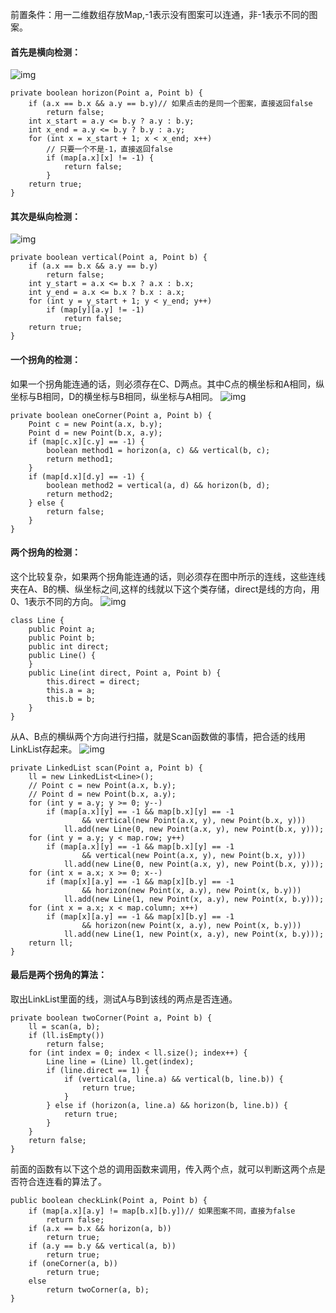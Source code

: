 前置条件：用一二维数组存放Map,-1表示没有图案可以连通，非-1表示不同的图案。
#### 首先是横向检测：
![img](P)  
```  
private boolean horizon(Point a, Point b) {
	if (a.x == b.x && a.y == b.y)// 如果点击的是同一个图案，直接返回false
		return false;
	int x_start = a.y <= b.y ? a.y : b.y;
	int x_end = a.y <= b.y ? b.y : a.y;
	for (int x = x_start + 1; x < x_end; x++)
		// 只要一个不是-1，直接返回false
		if (map[a.x][x] != -1) {
			return false;
		}
	return true;
}
```
#### 其次是纵向检测：
![img](P)  
```  
private boolean vertical(Point a, Point b) {
	if (a.x == b.x && a.y == b.y)
		return false;
	int y_start = a.x <= b.x ? a.x : b.x;
	int y_end = a.x <= b.x ? b.x : a.x;
	for (int y = y_start + 1; y < y_end; y++)
		if (map[y][a.y] != -1)
			return false;
	return true;
}
```
#### 一个拐角的检测：
如果一个拐角能连通的话，则必须存在C、D两点。其中C点的横坐标和A相同，纵坐标与B相同，D的横坐标与B相同，纵坐标与A相同。
![img](P)  
```  
private boolean oneCorner(Point a, Point b) {
	Point c = new Point(a.x, b.y);
	Point d = new Point(b.x, a.y);
	if (map[c.x][c.y] == -1) {
		boolean method1 = horizon(a, c) && vertical(b, c);
		return method1;
	}
	if (map[d.x][d.y] == -1) {
		boolean method2 = vertical(a, d) && horizon(b, d);
		return method2;
	} else {
		return false;
	}
}
```
#### 两个拐角的检测：
这个比较复杂，如果两个拐角能连通的话，则必须存在图中所示的连线，这些连线夹在A、B的横、纵坐标之间,这样的线就以下这个类存储，direct是线的方向，用0、1表示不同的方向。
![img](P)  
```  
class Line {
	public Point a;
	public Point b;
	public int direct;
	public Line() {
	}
	public Line(int direct, Point a, Point b) {
		this.direct = direct;
		this.a = a;
		this.b = b;
	}
}
```
从A、B点的横纵两个方向进行扫描，就是Scan函数做的事情，把合适的线用LinkList存起来。
![img](P)  
```  
private LinkedList scan(Point a, Point b) {
	ll = new LinkedList<Line>();
	// Point c = new Point(a.x, b.y);
	// Point d = new Point(b.x, a.y);
	for (int y = a.y; y >= 0; y--)
		if (map[a.x][y] == -1 && map[b.x][y] == -1
				&& vertical(new Point(a.x, y), new Point(b.x, y)))
			ll.add(new Line(0, new Point(a.x, y), new Point(b.x, y)));
	for (int y = a.y; y < map.row; y++)
		if (map[a.x][y] == -1 && map[b.x][y] == -1
				&& vertical(new Point(a.x, y), new Point(b.x, y)))
			ll.add(new Line(0, new Point(a.x, y), new Point(b.x, y)));
	for (int x = a.x; x >= 0; x--)
		if (map[x][a.y] == -1 && map[x][b.y] == -1
				&& horizon(new Point(x, a.y), new Point(x, b.y)))
			ll.add(new Line(1, new Point(x, a.y), new Point(x, b.y)));
	for (int x = a.x; x < map.column; x++)
		if (map[x][a.y] == -1 && map[x][b.y] == -1
				&& horizon(new Point(x, a.y), new Point(x, b.y)))
			ll.add(new Line(1, new Point(x, a.y), new Point(x, b.y)));
	return ll;
}
```
#### 最后是两个拐角的算法：
取出LinkList里面的线，测试A与B到该线的两点是否连通。
```  
private boolean twoCorner(Point a, Point b) {
	ll = scan(a, b);
	if (ll.isEmpty())
		return false;
	for (int index = 0; index < ll.size(); index++) {
		Line line = (Line) ll.get(index);
		if (line.direct == 1) {
			if (vertical(a, line.a) && vertical(b, line.b)) {
				return true;
			}
		} else if (horizon(a, line.a) && horizon(b, line.b)) {
			return true;
		}
	}
	return false;
}
```
前面的函数有以下这个总的调用函数来调用，传入两个点，就可以判断这两个点是否符合连连看的算法了。
```  
public boolean checkLink(Point a, Point b) {
	if (map[a.x][a.y] != map[b.x][b.y])// 如果图案不同，直接为false
		return false;
	if (a.x == b.x && horizon(a, b))
		return true;
	if (a.y == b.y && vertical(a, b))
		return true;
	if (oneCorner(a, b))
		return true;
	else
		return twoCorner(a, b);
}
```